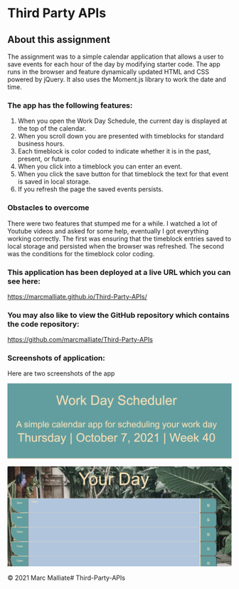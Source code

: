 # Third Party APIs



## About this assignment

The assignment was to  a simple calendar application that allows a user to save events for each hour of the day by modifying starter code. The app runs in the browser and feature dynamically updated HTML and CSS powered by jQuery. It also uses the Moment.js library to work the date and time.

### The app has the following features:
1. When you open the Work Day Schedule, the current day is displayed at the top of the calendar.
2. When you scroll down you are presented with timeblocks for standard business hours.
3. Each timeblock is color coded to indicate whether it is in the past, present, or future.
4. When you click into a timeblock you can enter an event.
5. When you click the save button for that timeblock the text for that event is saved in local storage.
6. If you refresh the page the saved events persists.

### Obstacles to overcome

There were two features that stumped me for a while. I watched a lot of Youtube videos and asked for some help, eventually I got everything working correctly. 
The first was ensuring that the timeblock entries saved to local storage and persisted when the browser was refreshed. The second was the conditions for the timeblock color coding.



### This application has been deployed at a live URL which you can see here: 
https://marcmalliate.github.io/Third-Party-APIs/



### You may also like to view the GitHub repository which contains the code repository: 
https://github.com/marcmalliate/Third-Party-APIs






### Screenshots of application:

Here are two screenshots of the app

![This is the Work Day Scheduler](assets/images/2.png)


![This is the Work Day Scheduler part 2](assets/images/1.png)






© 2021 Marc Malliate# Third-Party-APIs